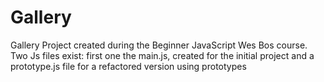 # Gallery

Gallery Project created during the Beginner JavaScript Wes Bos course.
Two Js files exist: first one the main.js, created for the initial project and a prototype.js file for a refactored version using prototypes
